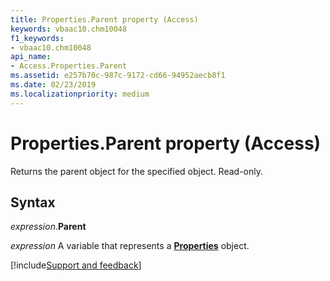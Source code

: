```yaml
---
title: Properties.Parent property (Access)
keywords: vbaac10.chm10048
f1_keywords:
- vbaac10.chm10048
api_name:
- Access.Properties.Parent
ms.assetid: e257b70c-987c-9172-cd66-94952aecb8f1
ms.date: 02/23/2019
ms.localizationpriority: medium
---
```



# Properties.Parent property (Access)

Returns the parent object for the specified object. Read-only.


## Syntax

_expression_.**Parent**

_expression_ A variable that represents a **[Properties](Access.Properties.md)** object.




[!include[Support and feedback](~/includes/feedback-boilerplate.md)]